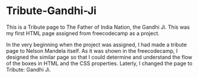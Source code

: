 # Tribute-Gandhi-Ji
This is a Tribute page to The Father of India Nation, the Gandhi Ji. This was my first HTML page assigned from freecodecamp as a project.

In the very beginning when the project was assigned, I had made a tribute page to Nelson Mandela itself. As it was shown in the freecodecamp, I designed the similar page so that I could determine and understand the flow of the boxes in HTML and the CSS properties.
Laterly, I changed the page to Tribute: Gandhi Ji.
